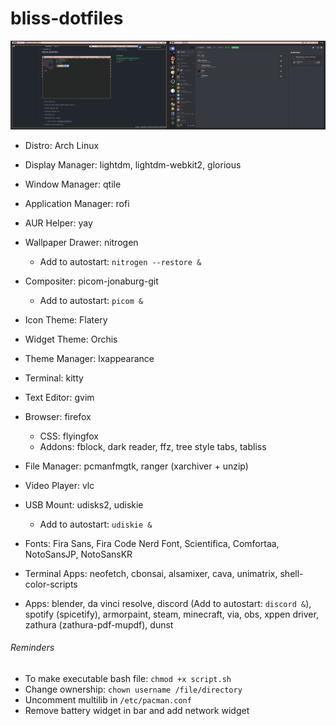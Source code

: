 # bliss-dotfiles

![alt text](https://github.com/Chiivo/bliss-dotfiles/blob/main/dualscreen.png?raw=true)

- Distro: Arch Linux

- Display Manager: lightdm, lightdm-webkit2, glorious

- Window Manager: qtile

- Application Manager: rofi

- AUR Helper: yay

- Wallpaper Drawer: nitrogen
	- Add to autostart: `nitrogen --restore &`

- Compositer: picom-jonaburg-git
	- Add to autostart: `picom &`

- Icon Theme: Flatery

- Widget Theme: Orchis

- Theme Manager: lxappearance

- Terminal: kitty

- Text Editor: gvim

- Browser: firefox
	- CSS: flyingfox
	- Addons: fblock, dark reader, ffz, tree style tabs, tabliss
  
- File Manager: pcmanfmgtk, ranger (xarchiver + unzip)

- Video Player: vlc

- USB Mount: udisks2, udiskie
	- Add to autostart: `udiskie &`

- Fonts: Fira Sans, Fira Code Nerd Font, Scientifica, Comfortaa, NotoSansJP, NotoSansKR

- Terminal Apps: neofetch, cbonsai, alsamixer, cava, unimatrix, shell-color-scripts

- Apps: blender, da vinci resolve, discord (Add to autostart: `discord &`), spotify (spicetify), armorpaint, steam, minecraft, via, obs, xppen driver, zathura (zathura-pdf-mupdf), dunst

###### Reminders
- To make executable bash file: `chmod +x script.sh`
- Change ownership: `chown username /file/directory`
- Uncomment multilib in `/etc/pacman.conf`
- Remove battery widget in bar and add network widget

